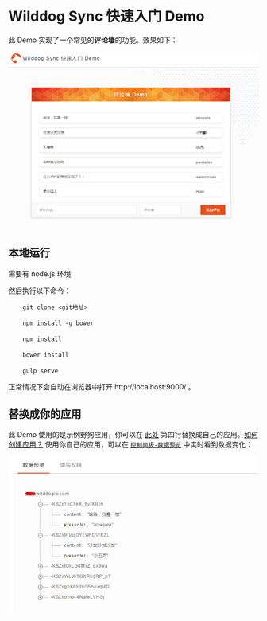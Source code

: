 
# Wilddog Sync 快速入门 Demo

此 Demo 实现了一个常见的**评论墙**的功能。效果如下：

![](display.jpg)

## 本地运行

需要有 node.js 环境

然后执行以下命令：
```command
	git clone <git地址>

	npm install -g bower

	npm install 

	bower install

	gulp serve
```
正常情况下会自动在浏览器中打开 http://localhost:9000/ 。

## 替换成你的应用

此 Demo 使用的是示例野狗应用，你可以在 [此处](/app/scripts/main.js) 第四行替换成自己的应用。[如何创建应用？](https://docs.wilddog.com/console/creat.html)
使用你自己的应用，可以在 [`控制面板-数据预览`](https://docs.wilddog.com/console/administer.html#数据预览) 中实时看到数据变化：

![](datapreview.jpg)
